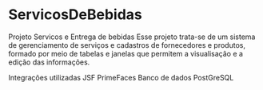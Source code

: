 # ServicosDeBebidas

Projeto Servicos e Entrega de bebidas
Esse projeto trata-se de um sistema de gerenciamento de serviços e cadastros de fornecedores e produtos, formado por meio de tabelas e janelas que permitem a visualisação e a edição das informações.

Integrações utilizadas
JSF
PrimeFaces
Banco de dados PostGreSQL


